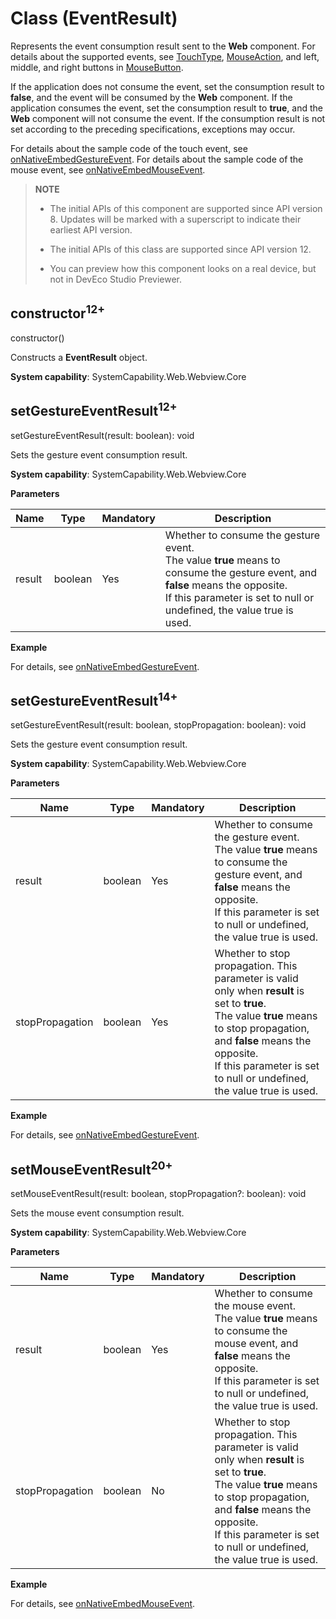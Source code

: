 # Class (EventResult)
<!--Kit: ArkWeb-->
<!--Subsystem: Web-->
<!--Owner: @zhou-ke13-->
<!--Designer: @LongLie-->
<!--Tester: @ghiker-->
<!--Adviser: @HelloShuo-->

Represents the event consumption result sent to the **Web** component. For details about the supported events, see [TouchType](../apis-arkui/arkui-ts/ts-appendix-enums.md#touchtype), [MouseAction](../apis-arkui/arkui-ts/ts-appendix-enums.md#mouseaction8), and left, middle, and right buttons in [MouseButton](../apis-arkui/arkui-ts/ts-appendix-enums.md#mousebutton8).

If the application does not consume the event, set the consumption result to **false**, and the event will be consumed by the **Web** component. If the application consumes the event, set the consumption result to **true**, and the **Web** component will not consume the event. If the consumption result is not set according to the preceding specifications, exceptions may occur.

For details about the sample code of the touch event, see [onNativeEmbedGestureEvent](./arkts-basic-components-web-events.md#onnativeembedgestureevent11).
For details about the sample code of the mouse event, see [onNativeEmbedMouseEvent](./arkts-basic-components-web-events.md#onnativeembedmouseevent20).

> **NOTE**
>
> - The initial APIs of this component are supported since API version 8. Updates will be marked with a superscript to indicate their earliest API version.
>
> - The initial APIs of this class are supported since API version 12.
>
> - You can preview how this component looks on a real device, but not in DevEco Studio Previewer.

## constructor<sup>12+</sup>

constructor()

Constructs a **EventResult** object.

**System capability**: SystemCapability.Web.Webview.Core

## setGestureEventResult<sup>12+</sup>

setGestureEventResult(result: boolean): void

Sets the gesture event consumption result.

**System capability**: SystemCapability.Web.Webview.Core

**Parameters**

| Name         | Type| Mandatory | Description            |
| --------------- | -------- | ----  |------- |
| result          | boolean  | Yes   | Whether to consume the gesture event.<br>The value **true** means to consume the gesture event, and **false** means the opposite.<br>If this parameter is set to null or undefined, the value true is used.|

**Example**

For details, see [onNativeEmbedGestureEvent](./arkts-basic-components-web-events.md#onnativeembedgestureevent11).

## setGestureEventResult<sup>14+</sup>

setGestureEventResult(result: boolean, stopPropagation: boolean): void

Sets the gesture event consumption result.

**System capability**: SystemCapability.Web.Webview.Core

**Parameters**

| Name         | Type| Mandatory | Description            |
| --------------- | -------- | ----  |------- |
| result          | boolean  | Yes   | Whether to consume the gesture event.<br>The value **true** means to consume the gesture event, and **false** means the opposite.<br>If this parameter is set to null or undefined, the value true is used.|
| stopPropagation | boolean  | Yes  | Whether to stop propagation. This parameter is valid only when **result** is set to **true**.<br>The value **true** means to stop propagation, and **false** means the opposite.<br>If this parameter is set to null or undefined, the value true is used.|

**Example**

For details, see [onNativeEmbedGestureEvent](./arkts-basic-components-web-events.md#onnativeembedgestureevent11).

## setMouseEventResult<sup>20+</sup>

setMouseEventResult(result: boolean, stopPropagation?: boolean): void

Sets the mouse event consumption result.

**System capability**: SystemCapability.Web.Webview.Core

**Parameters**

| Name         | Type| Mandatory | Description            |
| --------------- | -------- | ----  |------- |
| result          | boolean  | Yes   | Whether to consume the mouse event.<br>The value **true** means to consume the mouse event, and **false** means the opposite.<br>If this parameter is set to null or undefined, the value true is used.|
| stopPropagation | boolean  | No  | Whether to stop propagation. This parameter is valid only when **result** is set to **true**.<br>The value **true** means to stop propagation, and **false** means the opposite.<br>If this parameter is set to null or undefined, the value true is used.|

**Example**

For details, see [onNativeEmbedMouseEvent](./arkts-basic-components-web-events.md#onnativeembedmouseevent20).
